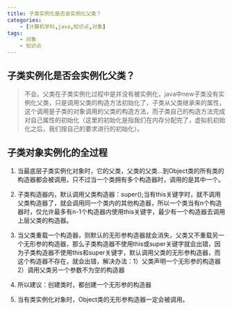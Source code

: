 ```yaml
---
title: 子类实例化是否会实例化父类？
categories:
    - [计算机学科,java,知识点,对象]
tags:
    - 对象
    - 知识点
---
```


## 子类实例化是否会实例化父类？

>  不会。父类在子类实例化过程中是并没有被实例化，java中new子类没有实例化父类，只是调用父类的构造方法初始化了，子类从父类继承来的属性，这个调用是子类的对象调用的父类的构造方法，而子类自己的构造方法完成对自己属性的初始化（这里的初始化是指我们在内存分配完了，虚拟机初始化之后，我们按自己的要求进行的初始化）。

## 子类对象实例化的全过程

1.  当最底层子类实例化对象时，它的父类，父类的父类...到Object类的所有类的构造器都会被调用，只不过当一个类拥有多个构造器时，调用的是其中一个。

2.  子类构造器内，默认调用父类构造器：super();当有this关键字时，就不调用父类构造器了，就会调用同一个类内的其他构造器，所以一个类当有n个构造器时，仅允许最多有n-1个构造器内使用this关键字，最少有一个构造器去调用上层父类的构造器。
3.  当父类重载一个构造器，则默认的无形参构造器就会消失，父类又不重载另一个无形参的构造器，那么子类构造器不使用this或super关键字就会出错，因为子类构造器不使用this和super关键字，默认调用父类的无形参构造器，而这个构造器不存在，就会出错，解决办法：1）父类声明一个无形参的构造器2）调用父类另一个参数不为空的构造器
4.  所以建议：创建类时，都创建一个无形参的构造器
5.  当有类实例化对象时，Object类的无形参构造器一定会被调用。

